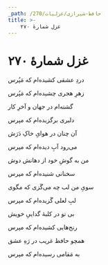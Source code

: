 ```yaml
---
_path: /حافظ-شیرازی/غزلیات/270
title: >-
    غزل شمارهٔ ۲۷۰
---
```

# غزل شمارهٔ ۲۷۰

<div class="b" id="bn1"><div class="m1"><p>دردِ عشقی کشیده‌ام که مَپُرس</p></div>
<div class="m2"><p>زهرِ هجری چشیده‌ام که مَپُرس</p></div></div>
<div class="b" id="bn2"><div class="m1"><p>گشته‌ام در جهان و آخرِ کار</p></div>
<div class="m2"><p>دلبری برگزیده‌ام که مپرس</p></div></div>
<div class="b" id="bn3"><div class="m1"><p>آن چنان در هوایِ خاکِ دَرَش</p></div>
<div class="m2"><p>می‌رود آبِ دیده‌ام که مپرس</p></div></div>
<div class="b" id="bn4"><div class="m1"><p>من به گوشِ خود از دهانش دوش</p></div>
<div class="m2"><p>سخنانی شنیده‌ام که مپرس</p></div></div>
<div class="b" id="bn5"><div class="m1"><p>سویِ من لب چه می‌گَزی که مگوی</p></div>
<div class="m2"><p>لبِ لعلی گَزیده‌ام که مپرس</p></div></div>
<div class="b" id="bn6"><div class="m1"><p>بی تو در کلبهٔ گداییِ خویش</p></div>
<div class="m2"><p>رنج‌هایی کشیده‌ام که مپرس</p></div></div>
<div class="b" id="bn7"><div class="m1"><p>همچو حافظ غریب در رَهِ عشق</p></div>
<div class="m2"><p>به مَقامی رسیده‌ام که مپرس</p></div></div>
